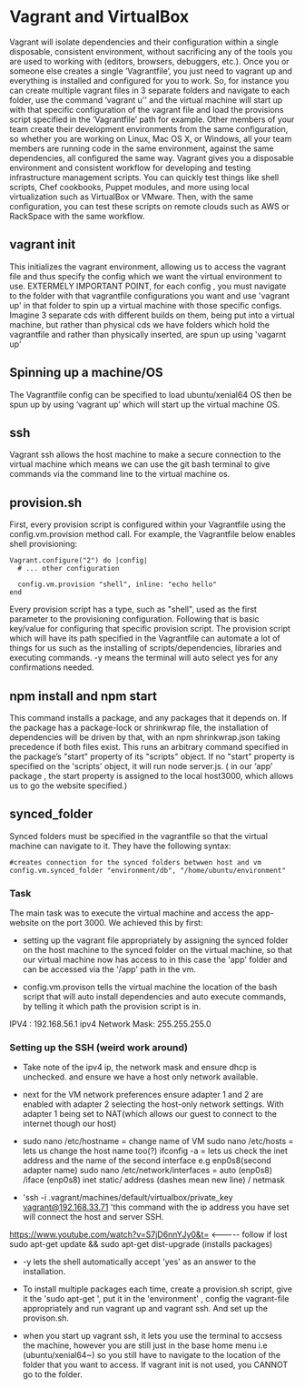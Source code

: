 
# Vagrant and VirtualBox
Vagrant will isolate dependencies and their configuration within a single disposable, consistent environment, without sacrificing any of the tools you are used to working with (editors, browsers, debuggers, etc.). Once you or someone else creates a single ‘Vagrantfile’, you just need to vagrant up and everything is installed and configured for you to work. So, for instance you can create multiple vagrant files in 3 separate folders and navigate to each folder, use the command ‘vagrant u’' and the virtual machine will start up with that specific configuration of the vagrant file and load the provisions script specified in the ‘Vagrantfile’ path for example.
Other members of your team create their development environments from the same configuration, so whether you are working on Linux, Mac OS X, or Windows, all your team members are running code in the same environment, against the same dependencies, all configured the same way.
Vagrant gives you a disposable environment and consistent workflow for developing and testing infrastructure management scripts. You can quickly test things like shell scripts, Chef cookbooks, Puppet modules, and more using local virtualization such as VirtualBox or VMware. Then, with the same configuration, you can test these scripts on remote clouds such as AWS or RackSpace with the same workflow.

## vagrant init
This initializes the vagrant environment, allowing us to access the vagrant file and thus specify the config which we want the virtual environment to use. EXTERMELY IMPORTANT POINT, for each config , you must navigate to the folder with that vagrantfile configurations you want and use 'vagrant up'
in that folder to spin up a virtual machine with those specific configs. Imagine 3 separate cds with different builds on them, being put into a virtual machine, but rather than physical cds we have folders which hold the vagrantfile and rather than physically inserted, are spun up using 'vagarnt up'

## Spinning up a machine/OS
The Vagrantfile config can be specified to load ubuntu/xenial64 OS then be spun up by using ‘vagrant up’ which will start up the virtual machine OS.

## ssh
Vagrant ssh allows the host machine to make a secure connection to the virtual machine which means we can use the git bash terminal to give commands via the command line to the virtual machine os.

## provision.sh
First, every provision script is configured within your Vagrantfile using the config.vm.provision method call. For example, the Vagrantfile below enables shell provisioning:
````
Vagrant.configure("2") do |config|
  # ... other configuration

  config.vm.provision "shell", inline: "echo hello"
end
````
Every provision script has a type, such as "shell", used as the first parameter to the provisioning configuration. Following that is basic key/value for configuring that specific provision script.
The provision script which will have its path specified in the Vagrantfile can automate a lot of things for us such as the installing of scripts/dependencies, libraries and executing commands. -y means the terminal will auto select yes for any confirmations needed.

## npm install and npm start
This command installs a package, and any packages that it depends on. If the package has a package-lock or shrinkwrap file, the installation of dependencies will be driven by that, with an npm shrinkwrap.json taking precedence if both files exist. This runs an arbitrary command specified in the package’s "start" property of its "scripts" object. If no "start" property is specified on the 'scripts' object, it will run node server.js. ( in our ‘app’ package , the start property is assigned to the local host3000, which allows us to go the website specified.)

## synced_folder
Synced folders must be specified in the vagrantfile so that the virtual machine can navigate to it. They have the following syntax:
````
#creates connection for the synced folders betwwen host and vm
config.vm.synced_folder "environment/db", "/home/ubuntu/environment"
````


### Task

The main task was to execute the virtual machine and access the app-website on the port 3000. We achieved this by first:
- setting up the vagrant file appropriately by assigning the synced folder on the host machine to the synced folder on the virtual machine,
so that our virtual machine now has access to in this case the 'app' folder and can be accessed via the '/app' path in the vm.

- config.vm.provison tells the virtual machine the location of the bash script that will auto install dependencies and auto execute commands, by telling
it which path the provision script is in.


IPV4 : 192.168.56.1
ipv4 Network Mask: 255.255.255.0


### Setting up the SSH (weird work around)
- Take note of the ipv4 ip, the network mask and ensure dhcp is unchecked.
and ensure we have a host only network available.

- next for the VM network preferences ensure adapter 1 and 2 are enabled with
adapter 2 selecting the host-only network settings. With adapter 1 being set
to NAT(which allows our guest to connect to the internet though our host)

- sudo nano /etc/hostname = change name of VM
sudo nano /etc/hosts = lets us change the host name too(?)
ifconfig -a = lets us check the inet address and the name of the second interface
e.g enp0s8(second adapter name)
sudo nano /etc/network/interfaces = auto (enp0s8) /iface (enp0s8) inet static/
address <set the ip> (dashes mean new line) / netmask<set the subnet mask>

- 'ssh -i .vagrant/machines/default/virtualbox/private_key vagrant@192.168.33.71
'this command with the ip address you have set will connect the host and server
SSH.

https://www.youtube.com/watch?v=S7jD6nnYJy0&t= <----- follow if lost
sudo apt-get update && sudo apt-get dist-upgrade (installs packages)

- -y lets the shell automatically accept 'yes' as an answer to the installation.

- To install multiple packages each time, create a provision.sh script, give it
the 'sudo apt-get <whatever>', put it in the 'environment' , config the
vagrant-file appropriately and run vagrant up and vagrant ssh. And set up
the provison.sh.

- when you start up vagrant ssh, it lets you use the terminal to accsess
the machine, however you are still just in the base home menu
i.e (ubuntu/xenial64~) so you still have to navigate to the location of
the folder that you want to access. If vagrant init is not used, you CANNOT
go to the folder.
